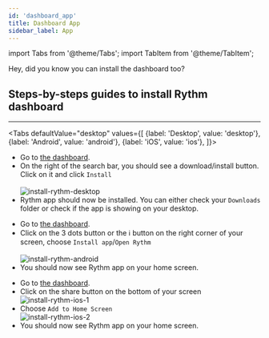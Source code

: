 ```yaml
---
id: 'dashboard_app'
title: Dashboard App
sidebar_label: App
---
```

import Tabs from '@theme/Tabs';
import TabItem from '@theme/TabItem';

Hey, did you know you can install the dashboard too?

## Steps-by-steps guides to install Rythm dashboard
---
<Tabs
  defaultValue="desktop"
  values={[
    {label: 'Desktop', value: 'desktop'},
    {label: 'Android', value: 'android'},
    {label: 'iOS', value: 'ios'},
  ]}>
  <TabItem value='desktop'>
    <ul>
      <li>Go to <a href="https://rythm.fm/app">the dashboard</a>.</li>
      <li>On the right of the search bar, you should see a download/install button. Click on it and click <code>Install</code></li><br/>
      <img src="/docs/img/docs/dashboard/db-install-desktop.png" alt="install-rythm-desktop"/>
      <li>Rythm app should now be installed. You can either check your `Downloads` folder or check if the app is showing on your desktop.</li>
    </ul>
  </TabItem>
  <TabItem value='android'>
    <ul>
      <li>Go to <a href="https://rythm.fm/app">the dashboard</a>.</li>
      <li>Click on the 3 dots button or the ℹ️ button on the right corner of your screen, choose <code>Install app</code>/<code>Open Rythm</code></li><br/>
      <img src="/docs/img/docs/dashboard/db-install-android.png" alt="install-rythm-android"/>  
      <li>You should now see Rythm app on your home screen.</li>
    </ul>
  </TabItem>
  <TabItem value='ios'>
    <ul>
      <li>Go to <a href="https://rythm.fm/app">the dashboard</a>.</li>
      <li>Click on the share button on the bottom of your screen</li>
      <img src="/docs/img/docs/dashboard/db-install-ios-1.png" alt="install-rythm-ios-1"/>
      <li>Choose <code>Add to Home Screen</code></li>
      <img src="/docs/img/docs/dashboard/db-install-ios-2.png" alt="install-rythm-ios-2"/>
      <li>You should now see Rythm app on your home screen.</li>
    </ul>
  </TabItem>
</Tabs>

